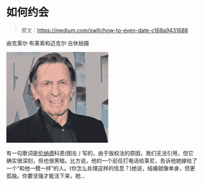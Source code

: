 # 如何约会

> 原文：<https://medium.com/swlh/how-to-even-date-c168a9431688>

由克莱尔·布莱索和迈克尔·古休拍摄

![](img/2d2962759d2c0997df2d46766f871fd9.png)

有一句歌词是[伦纳德](https://www.youtube.com/watch?v=xbScQfJUpT4&index=16&list=PL0VQVFM4ctAnK3muVAzquHw6FjyVllYEw)科恩(图左 *)* 写的，由于版权法的原因，我们无法引用，但它确实很深刻，但也很黑暗。比方说，他的一个前任打电话给莱尼，告诉他她嫁给了一个“和他一模一样”的人。(你怎么处理这样的信息？)她说，结婚就像单身，但更孤独。你要坚强才能活下来，她…